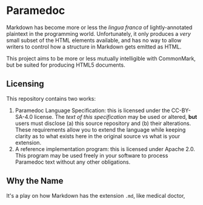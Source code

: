 # Paramedoc

Markdown has become more or less the _lingua franca_ of lightly-annotated
plaintext in the programming world. Unfortunately, it only produces a _very_
small subset of the HTML elements available, and has no way to allow writers to
control how a structure in Markdown gets emitted as HTML.

This project aims to be more or less mutually intelligible with CommonMark, but
be suited for producing HTML5 documents.

## Licensing

This repository contains two works:

1. Paramedoc Language Specification: this is licensed under the CC-BY-SA-4.0
   license. The *text of this specification* may be used or altered, **but**
   users must disclose (a) this source repository and (b) their alterations.
   These requirements allow you to extend the language while keeping clarity as
   to what exists here in the original source vs what is your extension.
2. A reference implementation program: this is licensed under Apache 2.0. This
   program may be used freely in your software to process Paramedoc text without
   any other obligations.

## Why the Name

It's a play on how Markdown has the extension `.md`, like medical doctor,
